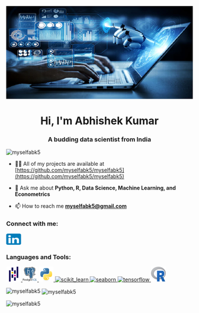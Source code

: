 <img src="https://github.com/myselfabk5/myselfabk5/blob/main/github_banner.png" alt="logo" width="1500" height="250">
<h1 align="center">Hi, I'm Abhishek Kumar</h1>
<h3 align="center">A budding data scientist from India</h3>

<p align="left"> <img src="https://komarev.com/ghpvc/?username=myselfabk5&label=Profile%20views&color=0e75b6&style=flat" alt="myselfabk5" /> </p>

<!-- commenting below one line that shows trophy details -->
<!-- <p align="left"> <a href="https://github.com/ryo-ma/github-profile-trophy"><img src="https://github-profile-trophy.vercel.app/?username=myselfabk5" alt="myselfabk5" /></a> </p> -->

- 👨‍💻 All of my projects are available at [https://github.com/myselfabk5/myselfabk5](https://github.com/myselfabk5/myselfabk5)

- 💬 Ask me about **Python, R, Data Science, Machine Learning, and Econometrics**

- 📫 How to reach me **myselfabk5@gmail.com**

<h3 align="left">Connect with me:</h3>
<p align="left">
<a href="https://linkedin.com/in/https://www.linkedin.com/in/abhishek-kumar-data-science/" target="blank"><img align="center" src="https://github.com/myselfabk5/myselfabk5/blob/main/LinkedIn_icon.svg.png" alt="https://www.linkedin.com/in/abhishek-kumar-data-science/" height="30" width="40" /></a>
</p>

<h3 align="left">Languages and Tools:</h3>
<p align="left"> <a href="https://pandas.pydata.org/" target="_blank" rel="noreferrer"> <img src="https://raw.githubusercontent.com/devicons/devicon/2ae2a900d2f041da66e950e4d48052658d850630/icons/pandas/pandas-original.svg" alt="pandas" width="40" height="40"/> </a> <a href="https://www.postgresql.org" target="_blank" rel="noreferrer"> <img src="https://raw.githubusercontent.com/devicons/devicon/master/icons/postgresql/postgresql-original-wordmark.svg" alt="postgresql" width="40" height="40"/> </a> <a href="https://www.python.org" target="_blank" rel="noreferrer"> <img src="https://raw.githubusercontent.com/devicons/devicon/master/icons/python/python-original.svg" alt="python" width="40" height="40"/> </a> <a href="https://scikit-learn.org/" target="_blank" rel="noreferrer"> <img src="https://upload.wikimedia.org/wikipedia/commons/0/05/Scikit_learn_logo_small.svg" alt="scikit_learn" width="40" height="40"/> </a> <a href="https://seaborn.pydata.org/" target="_blank" rel="noreferrer"> <img src="https://seaborn.pydata.org/_images/logo-mark-lightbg.svg" alt="seaborn" width="40" height="40"/> </a> <a href="https://www.tensorflow.org" target="_blank" rel="noreferrer"> <img src="https://www.vectorlogo.zone/logos/tensorflow/tensorflow-icon.svg" alt="tensorflow" width="40" height="40"/> </a>  <a href="https://www.r-project.org/" target="_blank" rel="noreferrer"> <img src=https://github.com/myselfabk5/myselfabk5/blob/main/R_logo.svg.png alt="R" width="40" height="40"/> </a>
</p>

<p><img align="left" src="https://github-readme-stats.vercel.app/api/top-langs?username=myselfabk5&show_icons=true&locale=en&layout=compact" alt="myselfabk5" /></p>

<p>&nbsp;<img align="center" src="https://github-readme-stats.vercel.app/api?username=myselfabk5&show_icons=true&locale=en" alt="myselfabk5" /></p>

<p><img align="center" src="https://github-readme-streak-stats.herokuapp.com/?user=myselfabk5&" alt="myselfabk5" /></p>

